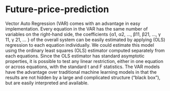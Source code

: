 # Future-price-prediction

Vector Auto Regression (VAR) comes with an advantage in easy implementation. Every equation in the VAR has the same number of variables on the right-hand side, the coefficients {α1, α2, …, β11, β21, …, γ 11, γ 21, … } of the overall system can be easily estimated by applying (OLS) regression to each equation individually. We could estimate this model using the ordinary least squares (OLS) estimator computed separately from each equations. Since the OLS estimator has standard asymptotic properties, it is possible to test any linear restriction, either in one equation or across equations, with the standard t and F statistics. The VAR models have the advantage over traditional machine learning models in that the results are not hidden by a large and complicated structure (“black box”), but are easily interpreted and available.

